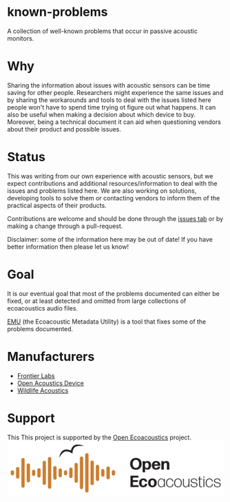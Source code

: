 # known-problems

A collection of well-known problems that occur in passive acoustic monitors.

# Why

Sharing the information about issues with acoustic sensors can be time saving for other people.
Researchers might experience the same issues and by sharing the workarounds and tools to deal
with the issues listed here people won't have to spend time trying ot figure out what happens.
It can also be useful when making a decision about which device to buy. Moreover, being a
technical document it can aid when questioning vendors about their product and possible issues. 

# Status

This was writing from our own experience with acoustic sensors, but we expect contributions
and additional resources/information to deal
with the issues and problems listed here. We are also working on solutions, developing
tools to solve them or contacting vendors to inform them of the practical 
aspects of their products.

Contributions are welcome and should be done through the [issues tab](https://github.com/ecoacoustics/known-problems/issues)
or by making a change through a pull-request.

Disclaimer: some of the information here may be out of date! If you have better information
then please let us know!

# Goal

It is our eventual goal that most of the problems documented can either be fixed,
or at least detected and omitted from large collections of ecoacoustics audio files.

[EMU](https://github.com/QutEcoacoustics/emu) (the Ecoacoustic Metadata Utility) is a tool
that fixes some of the problems documented.

# Manufacturers

- [Frontier Labs](https://github.com/ecoacoustics/known-problems/tree/main/frontier_labs)
- [Open Acoustics Device](https://github.com/ecoacoustics/known-problems/tree/main/open_acoustics_devices)
- [Wildlife Acoustics](https://github.com/ecoacoustics/known-problems/tree/main/wildlife_acoustics)

# Support

This This project is supported by the [Open Ecoacoustics](https://openecoacoustics.org/) project.
![The Open Ecoacoustics Logo](./media/OpenEcoAcoustics_horizontal_rgb.jpg)

